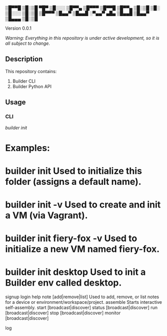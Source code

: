 
▒█▀▀█ ▒█░▒█ ▀█▀ ▒█░░░ ▒█▀▀▄ ▒█▀▀▀ ▒█▀▀█ 
▒█▀▀▄ ▒█░▒█ ▒█░ ▒█░░░ ▒█░▒█ ▒█▀▀▀ ▒█▄▄▀ 
▒█▄▄█ ░▀▄▄▀ ▄█▄ ▒█▄▄█ ▒█▄▄▀ ▒█▄▄▄ ▒█░▒█ 

Version 0.0.1

*Warning: Everything in this repository is under active development, so it is all subject to change.*

## Description

This repository contains:

1. Builder CLI
2. Builder Python API

## Usage

### CLI

*builder init*
# Examples:
# builder init						Used to initialize this folder (assigns a default name).
# builder init -v					Used to create and init a VM (via Vagrant).
# builder init fiery-fox -v			Used to initialize a new VM named fiery-fox.
# builder init desktop				Used to init a Builder env called desktop.

signup
login
help
note [add|remove|list]		Used to add, remove, or list notes for a device or environment/workspace/project.
assemble			Starts interactive self-assembly.
start [broadcast|discover]
status [broadcast|discover]
run [broadcast|discover]
stop [broadcast|discover]
monitor [broadcast|discover]

log
